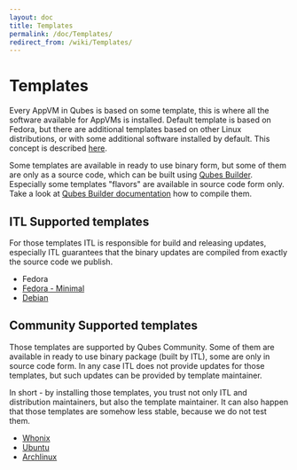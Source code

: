 ```yaml
---
layout: doc
title: Templates
permalink: /doc/Templates/
redirect_from: /wiki/Templates/
---
```


Templates
=========

Every AppVM in Qubes is based on some template, this is where all the software
available for AppVMs is installed. Default template is based on Fedora, but
there are additional templates based on other Linux distributions, or with some
additional software installed by default. This concept is described
[here](/doc/GettingStarted/#appvms-domains-and-templatevms).

Some templates are available in ready to use binary form, but some of them are
only as a source code, which can be built using [Qubes Builder](/doc/QubesBuilder/).
Especially some templates "flavors" are available in source code form only.
Take a look at [Qubes Builder
documentation](https://github.com/QubesOS/qubes-builder/blob/master/README.md)
how to compile them.

ITL Supported templates
-----------------------

For those templates ITL is responsible for build and releasing updates,
especially ITL guarantees that the binary updates are compiled from exactly
the source code we publish.

-   Fedora
-   [Fedora - Minimal](/doc/Templates/FedoraMinimal)
-   [Debian](/doc/Templates/Debian/)

Community Supported templates
-----------------------------

Those templates are supported by Qubes Community. Some of them are available in
ready to use binary package (built by ITL), some are only in source code form.
In any case ITL does not provide updates for those templates, but such updates
can be provided by template maintainer.

In short - by installing those templates, you trust not only ITL and
distribution maintainers, but also the template maintainer. It can also happen
that those templates are somehow less stable, because we do not test them.

-   [Whonix](/doc/Templates/Whonix/)
-   [Ubuntu](/doc/Templates/Ubuntu/)
-   [Archlinux](/doc/Templates/Archlinux/)


